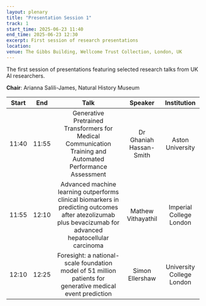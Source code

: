 ```yaml
---
layout: plenary
title: "Presentation Session 1"
track: 1
start_time: 2025-06-23 11:40
end_time: 2025-06-23 12:30
excerpt: First session of research presentations
location:
venue: The Gibbs Building, Wellcome Trust Collection, London, UK
---
```


The first session of presentations featuring selected research talks from UK AI researchers.

**Chair**: Arianna Salili-James, Natural History Museum 

| Start   | End    | Talk                                                                                                                        | Speaker                |  Institution              |
|  :----: | :----: |   :----:                                                                                                                    |   :----:               |   :----:                  | 
| 11:40   | 11:55  | Generative Pretrained Transformers for Medical Communication Training and Automated Performance Assessment                    | Dr  Ghaniah Hassan-Smith  | Aston University          |
| 11:55   | 12:10  | Advanced machine learning outperforms clinical biomarkers in predicting outcomes after atezolizumab plus bevacizumab for advanced hepatocellular carcinoma | Mathew Vithayathil     | Imperial College London   |
| 12:10   | 12:25  | Foresight: a national-scale foundation model of 51 million patients for generative medical event prediction                  | Simon Ellershaw        | University College London |
